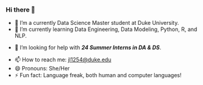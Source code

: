 ### Hi there 👋

<!--
**carrieli15/carrieli15** is a ✨ _special_ ✨ repository because its `README.md` (this file) appears on your GitHub profile.

Here are some ideas to get you started:

-->

- 🔭 I’m a currently Data Science Master student at Duke University.
- 🌱 I’m currently learning Data Engineering, Data Modeling, Python, R, and NLP.
<!--
- 👯 I’m looking to collaborate on ...
-->
- 🤔 I’m looking for help with ***24 Summer Interns in DA & DS***.
<!--
- 💬 Ask me about ...
-->
- 📫 How to reach me: jl1254@duke.edu
- 😄 Pronouns: She/Her
- ⚡ Fun fact: Language freak, both human and computer languages!

